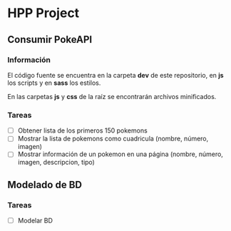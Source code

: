 # HPP Project
## Consumir PokeAPI

### Información

El código fuente se encuentra en la carpeta **dev** de este repositorio, en **js** los scripts y en **sass** los estilos.

En las carpetas **js** y **css** de la raíz se encontrarán archivos minificados.

### Tareas

- [ ]  Obtener lista de los primeros 150 pokemons
- [ ]  Mostrar la lista de pokemons como cuadricula (nombre, número, imagen)
- [ ]  Mostrar información de un pokemon en una página (nombre, número, imagen, descripcion, tipo)

## Modelado de BD

### Tareas

- [ ]  Modelar BD